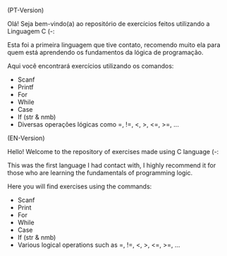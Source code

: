 (PT-Version)

Olá! Seja bem-vindo(a) ao repositório de exercícios feitos utilizando a Linguagem C (-:

Esta foi a primeira linguagem que tive contato, recomendo muito ela para quem está aprendendo os fundamentos da lógica de programação.

Aqui você encontrará exercícios utilizando os comandos:

- Scanf
- Printf
- For
- While
- Case
- If (str & nmb)
- Diversas operações lógicas como =, !=, <, >, <=, >=, ...

(EN-Version)

Hello! Welcome to the repository of exercises made using C language (-:

This was the first language I had contact with, I highly recommend it for those who are learning the fundamentals of programming logic.

Here you will find exercises using the commands:

- Scanf
- Print
- For
- While
- Case
- If (str & nmb)
- Various logical operations such as =, !=, <, >, <=, >=, ...
